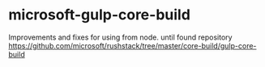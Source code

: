 # microsoft-gulp-core-build
Improvements and fixes for using from node. until found repository https://github.com/microsoft/rushstack/tree/master/core-build/gulp-core-build
